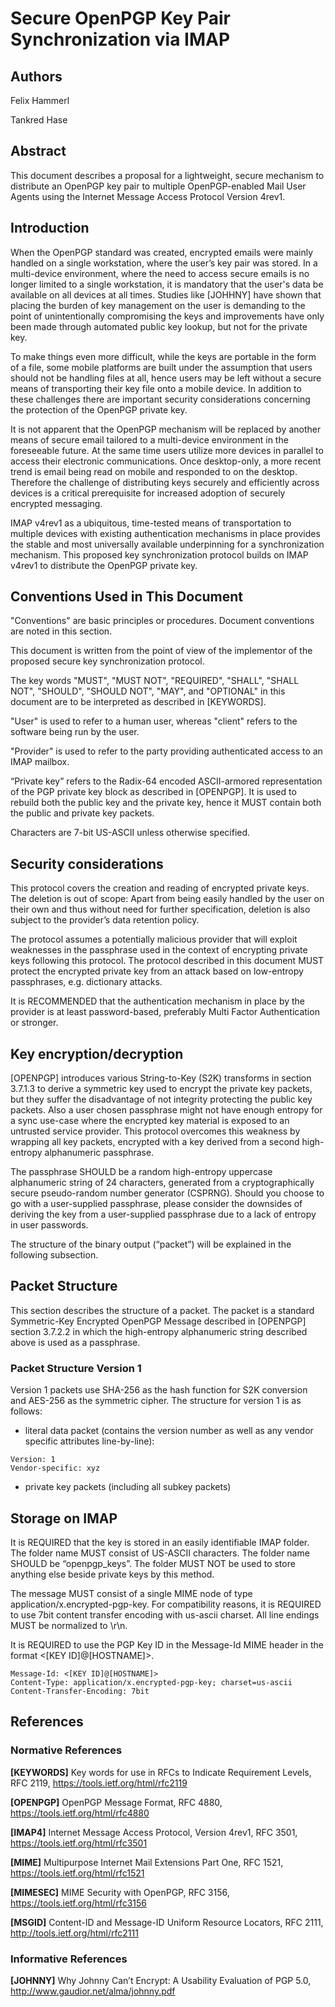 # Secure OpenPGP Key Pair Synchronization via IMAP

## Authors

Felix Hammerl

Tankred Hase

## Abstract

This document describes a proposal for a lightweight, secure mechanism to distribute an OpenPGP key pair to multiple OpenPGP-enabled Mail User Agents using the Internet Message Access Protocol Version 4rev1.

## Introduction

When the OpenPGP standard was created, encrypted emails were mainly handled on a single workstation, where the user’s key pair was stored. In a multi-device environment, where the need to access secure emails is no longer limited to a single workstation, it is mandatory that the user's data be available on all devices at all times. Studies like [JOHHNY] have shown that placing the burden of key management on the user is demanding to the point of unintentionally compromising the keys and improvements have only been made through automated public key lookup, but not for the private key.

To make things even more difficult, while the keys are portable in the form of a file, some mobile platforms are built under the assumption that users should not be handling files at all, hence users may be left without a secure means of transporting their key file onto a mobile device. In addition to these challenges there are important security considerations concerning the protection of the OpenPGP private key.

It is not apparent that the OpenPGP mechanism will be replaced by another means of secure email tailored to a multi-device environment in the foreseeable future. At the same time users utilize more devices in parallel to access their electronic communications. Once desktop-only, a more recent trend is email being read on mobile and responded to on the desktop. Therefore the challenge of distributing keys securely and efficiently across devices is a critical prerequisite for increased adoption of securely encrypted messaging.

IMAP v4rev1 as a ubiquitous, time-tested means of transportation to multiple devices with existing authentication mechanisms in place provides the stable and most universally available underpinning for a synchronization mechanism. This proposed key synchronization protocol builds on IMAP v4rev1 to distribute the OpenPGP private key.

## Conventions Used in This Document

"Conventions" are basic principles or procedures.  Document conventions are noted in this section.

This document is written from the point of view of the implementor of the proposed secure key synchronization protocol.

The key words "MUST", "MUST NOT", "REQUIRED", "SHALL", "SHALL NOT", "SHOULD", "SHOULD NOT", "MAY", and "OPTIONAL" in this document are to be interpreted as described in [KEYWORDS].

"User" is used to refer to a human user, whereas "client" refers to the software being run by the user.

"Provider" is used to refer to the party providing authenticated access to an IMAP mailbox.

“Private key” refers to the Radix-64 encoded ASCII-armored representation of the PGP private key block as described in [OPENPGP]. It is used to rebuild both the public key and the private key, hence it MUST contain both the public and private key packets.

Characters are 7-bit US-ASCII unless otherwise specified.

## Security considerations

This protocol covers the creation and reading of encrypted private keys. The deletion is out of scope: Apart from being easily handled by the user on their own and thus without need for further specification, deletion is also subject to the provider’s data retention policy.

The protocol assumes a potentially malicious provider that will exploit weaknesses in the passphrase used in the context of encrypting private keys following this protocol. The protocol described in this document MUST protect the encrypted private key from an attack based on low-entropy passphrases, e.g. dictionary attacks.

It is RECOMMENDED that the authentication mechanism in place by the provider is at least password-based, preferably Multi Factor Authentication or stronger.

## Key encryption/decryption

[OPENPGP] introduces various String-to-Key (S2K) transforms in section 3.7.1.3 to derive a symmetric key used to encrypt the private key packets, but they suffer the disadvantage of not integrity protecting the public key packets. Also a user chosen passphrase might not have enough entropy for a sync use-case where the encrypted key material is exposed to an untrusted service provider. This protocol overcomes this weakness by wrapping all key packets, encrypted with a key derived from a second high-entropy alphanumeric passphrase.

The passphrase SHOULD be a random high-entropy uppercase alphanumeric string of 24 characters, generated from a cryptographically secure pseudo-random number generator (CSPRNG). Should you choose to go with a user-supplied passphrase, please consider the downsides of deriving the key from a user-supplied passphrase due to a lack of entropy in user passwords.

The structure of the binary output (“packet”) will be explained in the following subsection.

## Packet Structure

This section describes the structure of a packet. The packet is a standard Symmetric-Key Encrypted OpenPGP Message described in [OPENPGP] section 3.7.2.2 in which the high-entropy alphanumeric string described above is used as a passphrase.

### Packet Structure Version 1

Version 1 packets use SHA-256 as the hash function for S2K conversion and AES-256 as the symmetric cipher. The structure for version 1 is as follows:

* literal data packet (contains the version number as well as any vendor specific attributes line-by-line):
````
Version: 1
Vendor-specific: xyz
````

* private key packets (including all subkey packets)

## Storage on IMAP

It is REQUIRED that the key is stored in an easily identifiable IMAP folder. The folder name MUST consist of US-ASCII characters. The folder name SHOULD be “openpgp_keys”. The folder MUST NOT be used to store anything else beside private keys by this method.

The message MUST consist of a single MIME node of type application/x.encrypted-pgp-key. For compatibility reasons, it is REQUIRED to use 7bit content transfer encoding with us-ascii charset. All line endings MUST be normalized to \r\n.

It is REQUIRED to use the PGP Key ID in the Message-Id MIME header in the format <[KEY ID]@[HOSTNAME]>.

    Message-Id: <[KEY ID]@[HOSTNAME]>
    Content-Type: application/x.encrypted-pgp-key; charset=us-ascii
    Content-Transfer-Encoding: 7bit

## References

### Normative References

**[KEYWORDS]** Key words for use in RFCs to Indicate Requirement Levels, RFC 2119, https://tools.ietf.org/html/rfc2119

**[OPENPGP]** OpenPGP Message Format, RFC 4880, https://tools.ietf.org/html/rfc4880

**[IMAP4]** Internet Message Access Protocol, Version 4rev1, RFC 3501, https://tools.ietf.org/html/rfc3501

**[MIME]** Multipurpose Internet Mail Extensions Part One, RFC 1521, https://tools.ietf.org/html/rfc1521

**[MIMESEC]** MIME Security with OpenPGP, RFC 3156, https://tools.ietf.org/html/rfc3156

**[MSGID]** Content-ID and Message-ID Uniform Resource Locators, RFC 2111, http://tools.ietf.org/html/rfc2111

### Informative References

**[JOHNNY]** Why Johnny Can’t Encrypt: A Usability Evaluation of PGP 5.0, http://www.gaudior.net/alma/johnny.pdf
